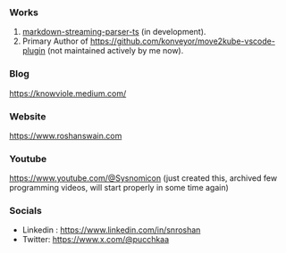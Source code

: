 ### Works
1. [markdown-streaming-parser-ts](https://github.com/swaingotnochill/markdown-streaming-parser-ts) (in development).
2. Primary Author of https://github.com/konveyor/move2kube-vscode-plugin (not maintained actively by me now).

### Blog
https://knowviole.medium.com/

### Website
https://www.roshanswain.com

### Youtube
https://www.youtube.com/@Sysnomicon  (just created this, archived few programming videos, will start properly in some time again)

### Socials
- Linkedin : https://www.linkedin.com/in/snroshan
- Twitter: https://www.x.com/@pucchkaa
